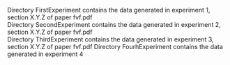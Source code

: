 Directory FirstExperiment contains the data generated in experiment 1, section X.Y.Z of paper fvf.pdf                            
                 Directory SecondExperiment contains the data generated in experiment 2, section X.Y.Z of paper fvf.pdf               
                                Directory ThirdExperiment contains the data generated in experiment 3, section X.Y.Z of paper fvf.pdf
                                                                                                                                       Directory FourhExperiment contains the data generated in experiment 4
  
